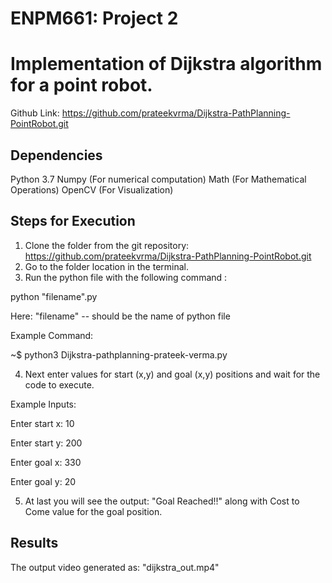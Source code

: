 # ENPM661: Project 2
# Implementation of Dijkstra algorithm for a point robot. 

Github Link: https://github.com/prateekvrma/Dijkstra-PathPlanning-PointRobot.git

## Dependencies
Python 3.7
Numpy      (For numerical computation)
Math       (For Mathematical Operations)
OpenCV     (For Visualization)

## Steps for Execution
1. Clone the folder from the git repository: https://github.com/prateekvrma/Dijkstra-PathPlanning-PointRobot.git
2. Go to the folder location in the terminal.
3. Run the python file with the following command :

 python "filename".py 

 Here: "filename" -- should be the name of python file

Example Command:

~$ python3 Dijkstra-pathplanning-prateek-verma.py

4. Next enter values for start (x,y) and goal (x,y) positions and wait for the code to execute.

Example Inputs:

Enter start x: 10

Enter start y: 200

Enter goal x: 330

Enter goal y: 20


5. At last you will see the output: "Goal Reached!!" along with Cost to Come value for the goal position.


## Results
The output video generated as: "dijkstra_out.mp4"
